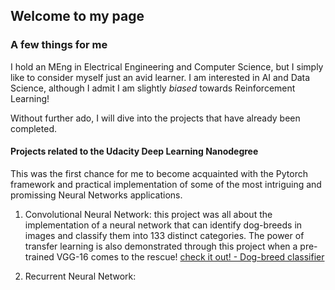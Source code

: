 ## Welcome to my page
### A few things for me
I hold an MEng in Electrical Engineering and Computer Science, but I simply like to consider myself just an avid learner.
I am interested in AI and Data Science, although I admit I am slightly _biased_ towards Reinforcement Learning!

Without further ado, I will dive into the projects that have already been completed.

#### Projects related to the Udacity Deep Learning Nanodegree
This was the first chance for me to become acquainted with the Pytorch framework and practical implementation of some of the most
intriguing and promissing Neural Networks applications.

1. Convolutional Neural Network: this project was all about the implementation of a neural network that can identify dog-breeds in images and classify
them into 133 distinct categories. The power of transfer learning is also demonstrated through this project when a pre-trained VGG-16 comes to the rescue!
[check it out! - Dog-breed classifier](https://github.com/MariosKokmo/Dog_Breed_Classifier--Udacity_Deep_Learning-Nanodegree)


2. Recurrent Neural Network:
